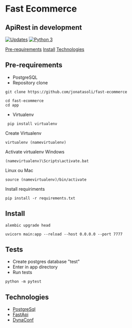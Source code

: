 # Fast Ecommerce
## ApiRest in development
[![Updates](https://pyup.io/repos/github/jonatasoli/fast-ecommerce/shield.svg)](https://pyup.io/repos/github/jonatasoli/fast-ecommerce/)
[![Python 3](https://pyup.io/repos/github/jonatasoli/fast-ecommerce/python-3-shield.svg)](https://pyup.io/repos/github/jonatasoli/fast-ecommerce/)

 [Pre-requirements](#pre-requirements)
 [Install](#install) 
 [Technologies](#technologies) 

## Pre-requirements
+ PostgreSQL
+ Repository clone
```
git clone https://github.com/jonatasoli/fast-ecommerce
```
```
cd fast-ecommerce
cd app
```

+ Virtualenv
```
 pip install virtualenv
```
Create Virtualenv
````
virtualenv (namevirtualenv)
````
Activate virtualenv
Windows 
````
(namevirtualenv)\Scripts\activate.bat
````
Linux ou Mac
````
source (namevirtualenv)/bin/activate
````
Install requiriments
````
pip install -r requirements.txt
````

## Install
````
alembic upgrade head
````
````
uvicorn main:app --reload --host 0.0.0.0 --port 7777
````

## Tests

* Create postgres database "test"
* Enter in app directory
* Run tests
````
python -m pytest
````


## Technologies
+ [PostgreSql](https://www.postgresql.org/)
+ [FastApi](https://fastapi.tiangolo.com/)
+ [DynaConf](https://www.dynaconf.com/)

